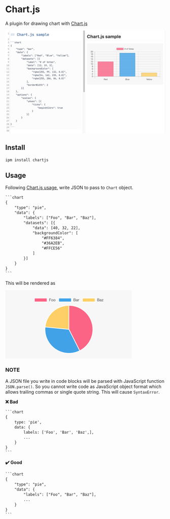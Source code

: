 # Chart.js
A plugin for drawing chart with [Chart.js](https://www.chartjs.org/)

![sample](./img/sample.png)

## Install

```
ipm install chartjs
```

## Usage

Following [Chart.js usage](https://www.chartjs.org/docs/latest/getting-started/usage.html), write JSON to pass to `Chart` object.

````
```chart
{
    "type": "pie",
    "data": {
        "labels": ["Foo", "Bar", "Baz"],
        "datasets": [{
            "data": [40, 32, 22],
            "backgroundColor": [
                "#FF6384",
                "#36A2EB",
                "#FFCE56"
            ]
        }]
    }
}
```
````

This will be rendered as

![pie chart example](./img/pie.png)

### NOTE

A JSON file you write in code blocks will be parsed with JavaScript function `JSON.parse()`. So you cannot write code as JavaScript object format which allows trailing commas or single quote string. This will cause `SyntaxError`.


**❌ Bad**
````
```chart
{
    type: 'pie',
    data: {
        labels: ['Foo', 'Bar', 'Baz',],
        ...
    }
}
```
````

**✔️ Good**
````
```chart
{
    "type": "pie",
    "data": {
        "labels": ["Foo", "Bar", "Baz"],
        ...
    }
}
```
````
